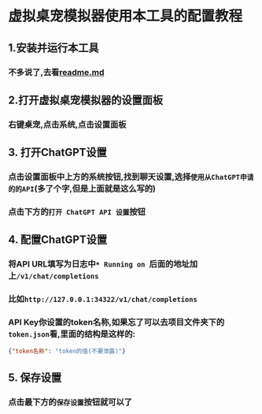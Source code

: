 # 虚拟桌宠模拟器使用本工具的配置教程
## 1.安装并运行本工具
### 不多说了,去看[readme.md](https://github.com/huangdihd/hypocrisy/blob/main/README.md)
## 2.打开虚拟桌宠模拟器的设置面板
### 右键桌宠,点击系统,点击设置面板
## 3. 打开ChatGPT设置
### 点击设置面板中上方的系统按钮,找到聊天设置,选择`使用从ChatGPT申请的的API`(多了个字,但是上面就是这么写的)
### 点击下方的`打开 ChatGPT API 设置`按钮
## 4. 配置ChatGPT设置
### 将API URL填写为日志中`* Running on `后面的地址加上`/v1/chat/completions`
### 比如`http://127.0.0.1:34322/v1/chat/completions`
### API Key你设置的token名称,如果忘了可以去项目文件夹下的`token.json`看,里面的结构是这样的:
```json
{"token名称": "token的值(不要泄露)"}
```
## 5. 保存设置
### 点击最下方的`保存设置`按钮就可以了